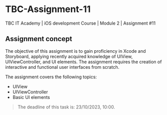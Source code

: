 # TBC-Assignment-11
TBC IT Academy | iOS development Course | Module 2 | Assignment #11

## Assignment concept

The objective of this assignment is to gain proficiency in Xcode and Storyboard, applying recently acquired knowledge of UIView, UIViewController, and UI elements. The assignment requires the creation of interactive and functional user interfaces from scratch.

The assignment covers the following topics: 
* UIView 
* UIViewController
* Basic UI elements

> The deadline of this task is: 23/10/2023, 10:00. 
